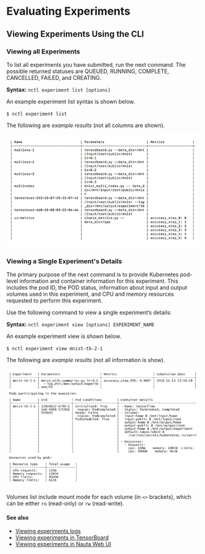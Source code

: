 # Evaluating Experiments

## Viewing Experiments Using the CLI

### Viewing all Experiments
To list all experiments you have submitted, run the next command.  The possible returned statuses are QUEUED, RUNNING, COMPLETE, CANCELLED, FAILED, and CREATING.

**Syntax:** `nctl experiment list [options]`

An example experiment list syntax is shown below.  

`$ nctl experiment list`

The following are _example results_ (not all columns are shown).

![](images/experiment_list.png)

### Viewing a Single Experiment's Details

The primary purpose of the next command is to provide Kubernetes pod-level information and container information for this experiment. This includes the pod ID, the POD status, information about input and output volumes used in this experiment, and CPU and memory resources requested to perform this experiment.

Use the following command to view a single experiment’s details:

**Syntax:** `nctl experiment view [options] EXPERIMENT_NAME`

An example experiment view is shown below.  

`$ nctl experiment view mnist-tb-2-1`

The following are _example results_ (not all information is show).

![](images/experiment_view.png)

Volumes list include mount mode for each volume (in `<>` brackets), which can be either `ro` (read-only) or `rw` (read-write).

#### See also
* [Viewing experiments logs](view_exp_logs.md)
* [Viewing experiments in TensorBoard](view_exp_logs.md)
* [Viewing experiments in Nauta Web UI](view_exp_webui.md)
